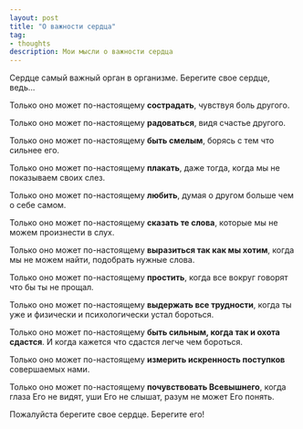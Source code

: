 ```yaml
---
layout: post
title: "О важности сердца"
tag:
- thoughts
description: Мои мысли о важности сердца
---
```

Сердце самый важный орган в организме. Берегите свое сердце, ведь…

Только оно может по-настоящему **сострадать**, чувствуя боль другого.

Только оно может по-настоящему **радоваться**, видя счастье другого.

Только оно может по-настоящему **быть смелым**, борясь с тем что сильнее его.

Только оно может по-настоящему **плакать**, даже тогда, когда мы не показываем своих слез.

Только оно может по-настоящему **любить**, думая о другом больше чем о себе самом.

Только оно может по-настоящему **сказать те слова**, которые мы не можем произнести в слух.

Только оно может по-настоящему **выразиться так как мы хотим**, когда мы не можем найти, подобрать нужные слова.

Только оно может по-настоящему **простить**, когда все вокруг говорят что бы ты не прощал.

Только оно может по-настоящему **выдержать все трудности**, когда ты уже и физически и психологически устал бороться.

Только оно может по-настоящему **быть сильным, когда так и охота сдастся**. И когда кажется что сдастся легче чем бороться.

Только оно может по-настоящему **измерить искренность поступков** совершаемых нами.

Только оно может по-настоящему **почувствовать Всевышнего**, когда глаза Его не видят, уши Его не слышат, разум не может Его понять.

Пожалуйста берегите свое сердце. Берегите его!